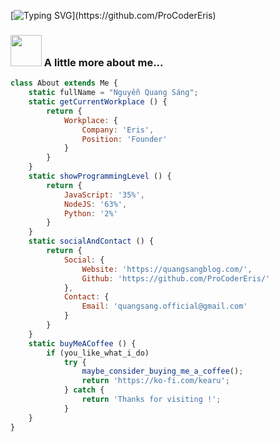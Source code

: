[![Typing SVG](https://readme-typing-svg.herokuapp.com?color=%2336BCF7&size=25&vCenter=true&height=40&lines=Hi%2C+I'm+Eris+!;Welcome+to+my+Github+!)](https://github.com/ProCoderEris)

### <img src="https://media.giphy.com/media/VgCDAzcKvsR6OM0uWg/giphy.gif" width="50"> A little more about me...  

```javascript
class About extends Me {
    static fullName = "Nguyễn Quang Sáng";
    static getCurrentWorkplace () {
        return {
            Workplace: {
                Company: 'Eris',
                Position: 'Founder'
            }
        }
    }
    static showProgrammingLevel () {
        return {
            JavaScript: '35%',
            NodeJS: '63%',
            Python: '2%'
        }
    }
    static socialAndContact () {
        return {
            Social: {
                Website: 'https://quangsangblog.com/',
                Github: 'https://github.com/ProCoderEris/'
            },
            Contact: {
                Email: 'quangsang.official@gmail.com'
            }
        }
    }
    static buyMeACoffee () {
        if (you_like_what_i_do)
            try {
                maybe_consider_buying_me_a_coffee();
                return 'https://ko-fi.com/kearu';   
            } catch {
                return 'Thanks for visiting !';
            }
    }
}
```
